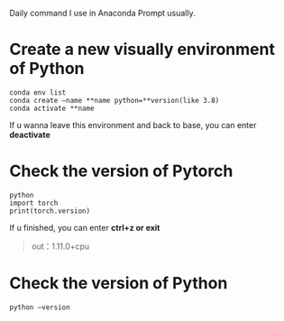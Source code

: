 Daily command I use in Anaconda Prompt usually.

Create a new visually environment of Python
====
    conda env list
    conda create —name **name python=**version(like 3.8)
    conda activate **name
    
 If u wanna leave this environment and back to base, you can enter **deactivate**
 
 Check the version of Pytorch
 ====
    python 
    import torch
    print(torch.version)

 If u finished, you can enter **ctrl+z or exit**
 >out：1.11.0+cpu
 
 Check the version of Python
 ====
    python —version
 
 
    
